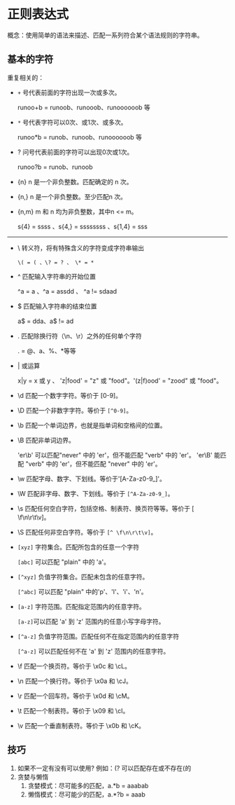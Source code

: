 # 正则表达式

概念：使用简单的语法来描述、匹配一系列符合某个语法规则的字符串。

## 基本的字符

重复相关的：

- `+` 号代表前面的字符出现一次或多次。

    runoo+b = runoob、runooob、runoooooob 等

- `*` 号代表字符可以0次、或1次、或多次。

    runoo*b = runob、runoob、runoooooob 等

- ? 问号代表前面的字符可以出现0次或1次。

    runoo?b = runob、runoob

- {n} n 是一个非负整数。匹配确定的 n 次。
- {n,} n 是一个非负整数。至少匹配n 次。
- {n,m} m 和 n 均为非负整数，其中n <= m。

    s{4} = ssss 、s{4,} = ssssssss 、s{1,4} = sss

---

- \ 转义符，将有特殊含义的字符变成字符串输出

    `\( = ( 、\? = ? 、 \* = *`

- ^ 匹配输入字符串的开始位置

    ^a = a 、^a = assdd 、 ^a != sdaad

- $ 匹配输入字符串的结束位置

    a$ = dda、a$ != ad

- . 匹配除换行符（\n、\r）之外的任何单个字符

    . = @、a、%、*等等

- | 或运算

    x|y = x 或 y 、 'z|food' = "z" 或 "food"。'(z|f)ood' = "zood" 或 "food"。

- \d 匹配一个数字字符。等价于 [0-9]。
- \D 匹配一个非数字字符。等价于 `[^0-9]`。

- \b 匹配一个单词边界，也就是指单词和空格间的位置。
- \B 匹配非单词边界。

    'er\b' 可以匹配"never" 中的 'er'，但不能匹配 "verb" 中的 'er'。
    'er\B' 能匹配 "verb" 中的 'er'，但不能匹配 "never" 中的 'er'。

- \w 匹配字母、数字、下划线。等价于'[A-Za-z0-9_]'。
- \W 匹配非字母、数字、下划线。等价于 `[^A-Za-z0-9_]`。

- \s 匹配任何空白字符，包括空格、制表符、换页符等等。等价于 [ \f\n\r\t\v]。
- \S 匹配任何非空白字符。等价于 `[^ \f\n\r\t\v]`。

- `[xyz]` 字符集合。匹配所包含的任意一个字符

    `[abc]` 可以匹配 "plain" 中的 'a'。

- `[^xyz]` 负值字符集合。匹配未包含的任意字符。

    `[^abc]` 可以匹配 "plain" 中的'p'、'l'、'i'、'n'。

- `[a-z]` 字符范围。匹配指定范围内的任意字符。

    `[a-z]`可以匹配 'a' 到 'z' 范围内的任意小写字母字符。

- `[^a-z]` 负值字符范围。匹配任何不在指定范围内的任意字符

    `[^a-z]` 可以匹配任何不在 'a' 到 'z' 范围内的任意字符。

- \f 匹配一个换页符。等价于 \x0c 和 \cL。
- \n 匹配一个换行符。等价于 \x0a 和 \cJ。
- \r 匹配一个回车符。等价于 \x0d 和 \cM。
- \t 匹配一个制表符。等价于 \x09 和 \cI。
- \v 匹配一个垂直制表符。等价于 \x0b 和 \cK。

## 技巧

1. 如果不一定有没有可以使用? 例如：\(? 可以匹配存在或不存在(的
2. 贪婪与懒惰
   1. 贪婪模式：尽可能多的匹配，a.*b  = aaabab
   2. 懒惰模式：尽可能少的匹配，a.*?b = aaab


